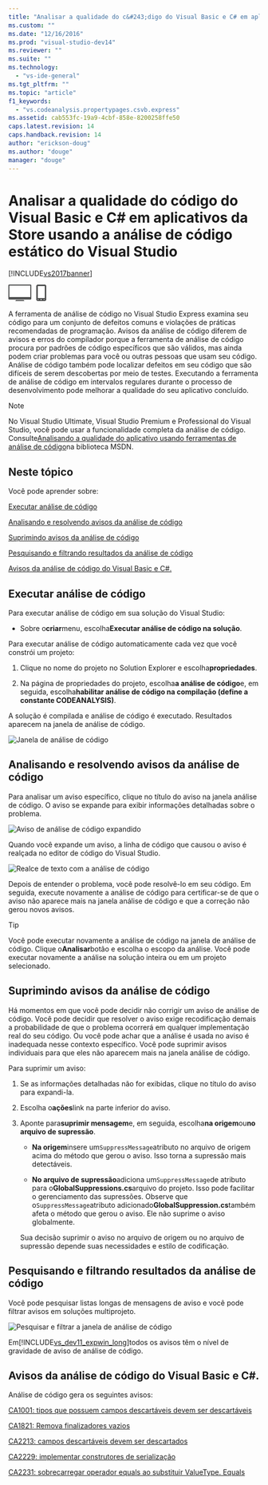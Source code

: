 ```yaml
---
title: "Analisar a qualidade do c&#243;digo do Visual Basic e C# em aplicativos da Store usando a an&#225;lise de c&#243;digo est&#225;tico do Visual Studio | Microsoft Docs"
ms.custom: ""
ms.date: "12/16/2016"
ms.prod: "visual-studio-dev14"
ms.reviewer: ""
ms.suite: ""
ms.technology: 
  - "vs-ide-general"
ms.tgt_pltfrm: ""
ms.topic: "article"
f1_keywords: 
  - "vs.codeanalysis.propertypages.csvb.express"
ms.assetid: cab553fc-19a9-4cbf-858e-8200258ffe50
caps.latest.revision: 14
caps.handback.revision: 14
author: "erickson-doug"
ms.author: "douge"
manager: "douge"
---
```

# Analisar a qualidade do c&#243;digo do Visual Basic e C# em aplicativos da Store usando a an&#225;lise de c&#243;digo est&#225;tico do Visual Studio
[!INCLUDE[vs2017banner](../code-quality/includes/vs2017banner.md)]

![Applies to Windows and Windows Phone](../debugger/media/windows_and_phone_content.png "windows\_and\_phone\_content")  
  
 A ferramenta de análise de código no Visual Studio Express examina seu código para um conjunto de defeitos comuns e violações de práticas recomendadas de programação.  Avisos da análise de código diferem de avisos e erros do compilador porque a ferramenta de análise de código procura por padrões de código específicos que são válidos, mas ainda podem criar problemas para você ou outras pessoas que usam seu código.  Análise de código também pode localizar defeitos em seu código que são difíceis de serem descobertas por meio de testes.  Executando a ferramenta de análise de código em intervalos regulares durante o processo de desenvolvimento pode melhorar a qualidade do seu aplicativo concluído.  
  
> [!NOTE]
>  No Visual Studio Ultimate, Visual Studio Premium e Professional do Visual Studio, você pode usar a funcionalidade completa da análise de código.  Consulte[Analisando a qualidade do aplicativo usando ferramentas de análise de código](http://msdn.microsoft.com/library/dd264897.aspx)na biblioteca MSDN.  
  
## Neste tópico  
 Você pode aprender sobre:  
  
 [Executar análise de código](../test/analyze-visual-basic-and-csharp-code-quality-in-store-apps-using-visual-studio-static-code-analysis.md#BKMK_Run)  
  
 [Analisando e resolvendo avisos da análise de código](../test/analyze-visual-basic-and-csharp-code-quality-in-store-apps-using-visual-studio-static-code-analysis.md#BKMK_Analyze)  
  
 [Suprimindo avisos da análise de código](../test/analyze-visual-basic-and-csharp-code-quality-in-store-apps-using-visual-studio-static-code-analysis.md#BKMK_Suppress)  
  
 [Pesquisando e filtrando resultados da análise de código](../test/analyze-visual-basic-and-csharp-code-quality-in-store-apps-using-visual-studio-static-code-analysis.md#BKMK_Search)  
  
 [Avisos da análise de código do Visual Basic e C#.](../test/analyze-visual-basic-and-csharp-code-quality-in-store-apps-using-visual-studio-static-code-analysis.md#BKMK_Warnings)  
  
##  <a name="BKMK_Run"></a> Executar análise de código  
 Para executar análise de código em sua solução do Visual Studio:  
  
-   Sobre o**criar**menu, escolha**Executar análise de código na solução**.  
  
 Para executar análise de código automaticamente cada vez que você constrói um projeto:  
  
1.  Clique no nome do projeto no Solution Explorer e escolha**propriedades**.  
  
2.  Na página de propriedades do projeto, escolha**a análise de código**e, em seguida, escolha**habilitar análise de código na compilação \(define a constante CODEANALYSIS\)**.  
  
 A solução é compilada e análise de código é executado.  Resultados aparecem na janela de análise de código.  
  
 ![Janela de análise de código](../test/media/ca_managed_collapsed.png "CA\_Managed\_Collapsed")  
  
##  <a name="BKMK_Analyze"></a> Analisando e resolvendo avisos da análise de código  
 Para analisar um aviso específico, clique no título do aviso na janela análise de código.  O aviso se expande para exibir informações detalhadas sobre o problema.  
  
 ![Aviso de análise de código expandido](../test/media/ca_managed_callouts.png "CA\_Managed\_Callouts")  
  
 Quando você expande um aviso, a linha de código que causou o aviso é realçada no editor de código do Visual Studio.  
  
 ![Realce de texto com a análise de código](../test/media/ca_managed_sourceline.png "CA\_Managed\_SourceLine")  
  
 Depois de entender o problema, você pode resolvê\-lo em seu código.  Em seguida, execute novamente a análise de código para certificar\-se de que o aviso não aparece mais na janela análise de código e que a correção não gerou novos avisos.  
  
> [!TIP]
>  Você pode executar novamente a análise de código na janela de análise de código.  Clique o**Analisar**botão e escolha o escopo da análise.  Você pode executar novamente a análise na solução inteira ou em um projeto selecionado.  
  
##  <a name="BKMK_Suppress"></a> Suprimindo avisos da análise de código  
 Há momentos em que você pode decidir não corrigir um aviso de análise de código.  Você pode decidir que resolver o aviso exige recodificação demais a probabilidade de que o problema ocorrerá em qualquer implementação real do seu código.  Ou você pode achar que a análise é usada no aviso é inadequada nesse contexto específico.  Você pode suprimir avisos individuais para que eles não aparecem mais na janela análise de código.  
  
 Para suprimir um aviso:  
  
1.  Se as informações detalhadas não for exibidas, clique no título do aviso para expandi\-la.  
  
2.  Escolha o**ações**link na parte inferior do aviso.  
  
3.  Aponte para**suprimir mensagem**e, em seguida, escolha**na origem**ou**no arquivo de supressão**.  
  
    -   **Na origem**insere um`SuppressMessage`atributo no arquivo de origem acima do método que gerou o aviso.  Isso torna a supressão mais detectáveis.  
  
    -   **No arquivo de supressão**adiciona um`SuppressMessage`de atributo para o**GlobalSuppressions.cs**arquivo do projeto.  Isso pode facilitar o gerenciamento das supressões.  Observe que o`SuppressMessage`atributo adicionado**GlobalSuppression.cs**também afeta o método que gerou o aviso.  Ele não suprime o aviso globalmente.  
  
     Sua decisão suprimir o aviso no arquivo de origem ou no arquivo de supressão depende suas necessidades e estilo de codificação.  
  
##  <a name="BKMK_Search"></a> Pesquisando e filtrando resultados da análise de código  
 Você pode pesquisar listas longas de mensagens de aviso e você pode filtrar avisos em soluções multiprojeto.  
  
 ![Pesquisar e filtrar a janela de análise de código](../test/media/ca_searchfilter.png "CA\_SearchFilter")  
  
 Em[!INCLUDE[vs_dev11_expwin_long](../misc/includes/vs_dev11_expwin_long_md.md)]todos os avisos têm o nível de gravidade de aviso de análise de código.  
  
##  <a name="BKMK_Warnings"></a> Avisos da análise de código do Visual Basic e C\#.  
 Análise de código gera os seguintes avisos:  
  
 [CA1001: tipos que possuem campos descartáveis devem ser descartáveis](http://msdn.microsoft.com/library/ms182172.aspx)  
  
 [CA1821: Remova finalizadores vazios](http://msdn.microsoft.com/library/bb264476.aspx)  
  
 [CA2213: campos descartáveis devem ser descartados](http://msdn.microsoft.com/library/ms182328.aspx)  
  
 [CA2229: implementar construtores de serialização](http://msdn.microsoft.com/library/ms182343.aspx)  
  
 [CA2231: sobrecarregar operador equals ao substituir ValueType. Equals](http://msdn.microsoft.com/library/ms182359.aspx)